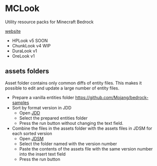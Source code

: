# MCLook

Utility resource packs for Minecraft Bedrock

[website](https://mcbeeringi.github.io/mc/look)

- HPLook v5 SOON
- ChunkLook v4 WIP
- DuraLook v1
- OreLook v1

## assets folders

Asset folder contains only common diffs of entity files.
This makes it possible to edit and update a large number of entity files.

- Prepare a vanilla entities folder <https://github.com/Mojang/bedrock-samples>
- Sort by format version in JDD
  - Open [JDD](https://mcbeeringi.github.io/apps/mc/jdd.html)
  - Select the prepared entities folder
  - Press the run button without changing the text field.
- Combine the files in the assets folder with the assets files in JDSM for each sorted version
  - Open [JDSM](https://mcbeeringi.github.io/apps/mc/jdsm.html)
  - Select the folder named with the version number
  - Paste the contents of the assets file with the same version number into the insert text field
  - Press the run button
